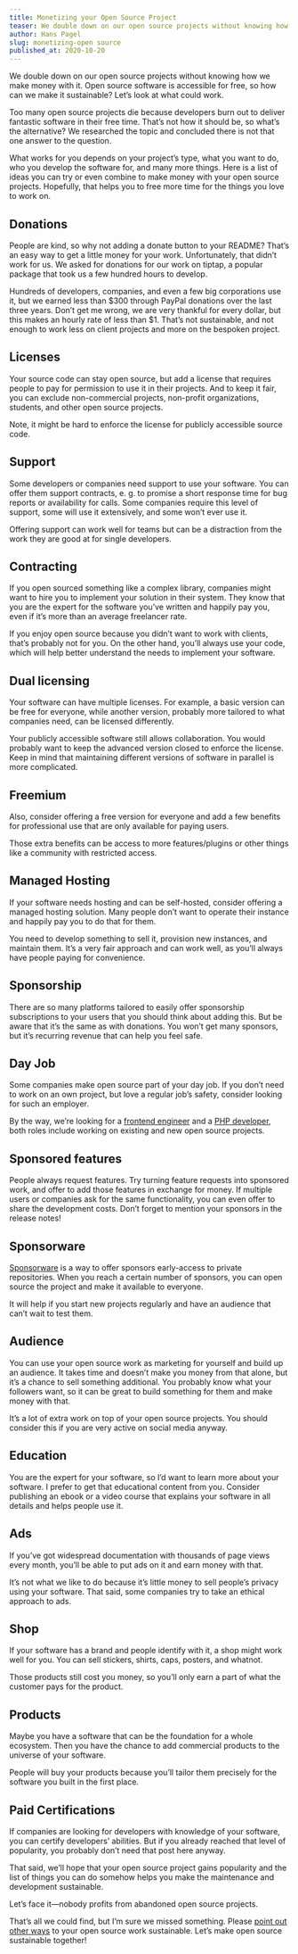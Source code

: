 ```yaml
---
title: Monetizing your Open Source Project
teaser: We double down on our open source projects without knowing how we make money with it. Open source software is accessible for free, so how can we make it sustainable?
author: Hans Pagel
slug: monetizing-open source
published_at: 2020-10-20
---
```


We double down on our open source projects without knowing how we make money with it. Open source software is accessible for free, so how can we make it sustainable? Let’s look at what could work.

Too many open source projects die because developers burn out to deliver fantastic software in their free time. That’s not how it should be, so what’s the alternative? We researched the topic and concluded there is not that one answer to the question.

What works for you depends on your project’s type, what you want to do, who you develop the software for, and many more things. Here is a list of ideas you can try or even combine to make money with your open source projects. Hopefully, that helps you to free more time for the things you love to work on.

## Donations
People are kind, so why not adding a donate button to your README? That’s an easy way to get a little money for your work. Unfortunately, that didn’t work for us. We asked for donations for our work on tiptap, a popular package that took us a few hundred hours to develop.

Hundreds of developers, companies, and even a few big corporations use it, but we earned less than $300 through PayPal donations over the last three years. Don’t get me wrong, we are very thankful for every dollar, but this makes an hourly rate of less than $1. That’s not sustainable, and not enough to work less on client projects and more on the bespoken project.

## Licenses
Your source code can stay open source, but add a license that requires people to pay for permission to use it in their projects. And to keep it fair, you can exclude non-commercial projects, non-profit organizations, students, and other open source projects.

Note, it might be hard to enforce the license for publicly accessible source code.

## Support
Some developers or companies need support to use your software. You can offer them support contracts, e. g. to promise a short response time for bug reports or availability for calls. Some companies require this level of support, some will use it extensively, and some won’t ever use it.

Offering support can work well for teams but can be a distraction from the work they are good at for single developers.

## Contracting
If you open sourced something like a complex library, companies might want to hire you to implement your solution in their system. They know that you are the expert for the software you’ve written and happily pay you, even if it’s more than an average freelancer rate.

If you enjoy open source because you didn’t want to work with clients, that’s probably not for you. On the other hand, you’ll always use your code, which will help better understand the needs to implement your software.

## Dual licensing
Your software can have multiple licenses. For example, a basic version can be free for everyone, while another version, probably more tailored to what companies need, can be licensed differently.

Your publicly accessible software still allows collaboration. You would probably want to keep the advanced version closed to enforce the license. Keep in mind that maintaining different versions of software in parallel is more complicated.

## Freemium
Also, consider offering a free version for everyone and add a few benefits for professional use that are only available for paying users.

Those extra benefits can be access to more features/plugins or other things like a community with restricted access.

## Managed Hosting
If your software needs hosting and can be self-hosted, consider offering a managed hosting solution. Many people don’t want to operate their instance and happily pay you to do that for them.

You need to develop something to sell it, provision new instances, and maintain them. It’s a very fair approach and can work well, as you’ll always have people paying for convenience.

## Sponsorship
There are so many platforms tailored to easily offer sponsorship subscriptions to your users that you should think about adding this. But be aware that it’s the same as with donations. You won’t get many sponsors, but it’s recurring revenue that can help you feel safe.

## Day Job
Some companies make open source part of your day job. If you don’t need to work on an own project, but love a regular job’s safety, consider looking for such an employer.

By the way, we’re looking for a [frontend engineer](https://ueberdosis.io/frontend-engineer) and a [PHP developer](https://ueberdosis.io/php-developer), both roles include working on existing and new open source projects.

## Sponsored features
People always request features. Try turning feature requests into sponsored work, and offer to add those features in exchange for money. If multiple users or companies ask for the same functionality, you can even offer to share the development costs. Don’t forget to mention your sponsors in the release notes!

## Sponsorware
[Sponsorware](https://github.com/sponsorware/docs) is a way to offer sponsors early-access to private repositories. When you reach a certain number of sponsors, you can open source the project and make it available to everyone.

It will help if you start new projects regularly and have an audience that can’t wait to test them.

## Audience
You can use your open source work as marketing for yourself and build up an audience. It takes time and doesn’t make you money from that alone, but it’s a chance to sell something additional. You probably know what your followers want, so it can be great to build something for them and make money with that.

It’s a lot of extra work on top of your open source projects. You should consider this if you are very active on social media anyway.

## Education
You are the expert for your software, so I’d want to learn more about your software. I prefer to get that educational content from you. Consider publishing an ebook or a video course that explains your software in all details and helps people use it.

## Ads
If you’ve got widespread documentation with thousands of page views every month, you’ll be able to put ads on it and earn money with that.

It’s not what we like to do because it’s little money to sell people’s privacy using your software. That said, some companies try to take an ethical approach to ads.

## Shop
If your software has a brand and people identify with it, a shop might work well for you. You can sell stickers, shirts, caps, posters, and whatnot.

Those products still cost you money, so you’ll only earn a part of what the customer pays for the product.

## Products
Maybe you have a software that can be the foundation for a whole ecosystem. Then you have the chance to add commercial products to the universe of your software.

People will buy your products because you’ll tailor them precisely for the software you built in the first place.

## Paid Certifications
If companies are looking for developers with knowledge of your software, you can certify developers’ abilities. But if you already reached that level of popularity, you probably don’t need that post here anyway.

That said, we’ll hope that your open source project gains popularity and the list of things you can do somehow helps you make the maintenance and development sustainable.

Let’s face it—nobody profits from abandoned open source projects.

That’s all we could find, but I’m sure we missed something. Please [point out other ways]() to your open source work sustainable. Let’s make open source sustainable together!
